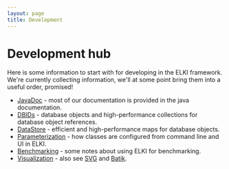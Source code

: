 ```yaml
---
layout: page
title: Development
---
```



Development hub
===============

Here is some information to start with for developing in the ELKI framework. We're currently collecting information, we'll at some point bring them into a useful order, promised!

-   [JavaDoc](./JavaDoc) - most of our documentation is provided in the java documentation.
-   [DBIDs](./Development/DBIDs) - database objects and high-performance collections for database object references.
-   [DataStore](./Development/DataStore) - efficient and high-performance maps for database objects.
-   [Parameterization](./Parameterization) - how classes are configured from command line and UI in ELKI.
-   [Benchmarking](./Benchmarking) - some notes about using ELKI for benchmarking.
-   [Visualization](./Visualization) - also see [SVG](./SVG) and [Batik](./Batik).

